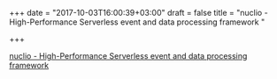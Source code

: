 +++
date = "2017-10-03T16:00:39+03:00"
draft = false
title = "nuclio - High-Performance Serverless event and data processing framework "

+++

<p><a href="https://github.com/nuclio/nuclio">nuclio - High-Performance Serverless event and data processing framework </a></p>
